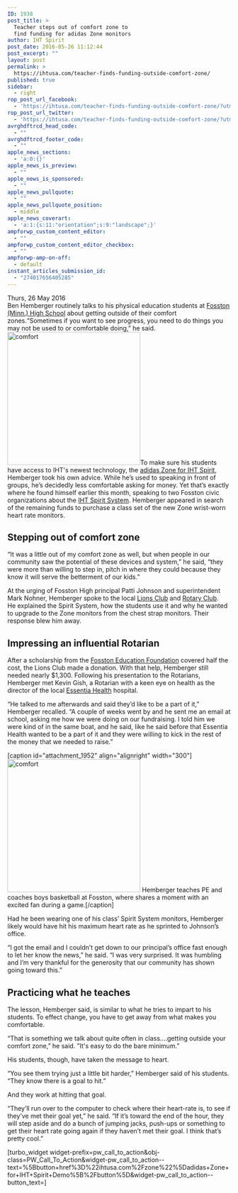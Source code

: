 ```yaml
---
ID: 1938
post_title: >
  Teacher steps out of comfort zone to
  find funding for adidas Zone monitors
author: IHT Spirit
post_date: 2016-05-26 11:12:44
post_excerpt: ""
layout: post
permalink: >
  https://ihtusa.com/teacher-finds-funding-outside-comfort-zone/
published: true
sidebar:
  - right
rop_post_url_facebook:
  - 'https://ihtusa.com/teacher-finds-funding-outside-comfort-zone/?utm_source=ReviveOldPost&utm_medium=social&utm_campaign=ReviveOldPost'
rop_post_url_twitter:
  - 'https://ihtusa.com/teacher-finds-funding-outside-comfort-zone/?utm_source=ReviveOldPost&utm_medium=social&utm_campaign=ReviveOldPost'
avrghdftrcd_head_code:
  - ""
avrghdftrcd_footer_code:
  - ""
apple_news_sections:
  - 'a:0:{}'
apple_news_is_preview:
  - ""
apple_news_is_sponsored:
  - ""
apple_news_pullquote:
  - ""
apple_news_pullquote_position:
  - middle
apple_news_coverart:
  - 'a:1:{s:11:"orientation";s:9:"landscape";}'
ampforwp_custom_content_editor:
  - ""
ampforwp_custom_content_editor_checkbox:
  - ""
ampforwp-amp-on-off:
  - default
instant_articles_submission_id:
  - "274017656405285"
---
```

<article>Thurs, 26 May 2016</article><article>Ben Hemberger routinely talks to his physical education students at <a href="http://www.fosston.k12.mn.us/" target="_blank" rel="noopener noreferrer">Fosston (Minn.) High School</a> about getting outside of their comfort zones.“Sometimes if you want to see progress, you need to do things you may not be used to or comfortable doing,” he said.<!--more-->
<a href="https://ihtusa.com/wp-content/uploads/2016/05/ben.jpg"><img class="alignleft wp-image-1950 size-medium" src="https://ihtusa.com/wp-content/uploads/2016/05/ben-300x300.jpg" alt="comfort" width="300" height="300" /></a>To make sure his students have access to IHT's newest technology, the <a href="https://ihtusa.com/zone/" target="_blank" rel="noopener noreferrer">adidas Zone for IHT Spirit</a>, Hemberger took his own advice. While he’s used to speaking in front of groups, he’s decidedly less comfortable asking for money. Yet that’s exactly where he found himself earlier this month, speaking to two Fosston civic organizations about the <a href="https://ihtusa.com/spirit-system/" target="_blank" rel="noopener noreferrer">IHT Spirit System</a>. Hemberger appeared in search of the remaining funds to purchase a class set of the new Zone wrist-worn heart rate monitors.
<h2>Stepping out of comfort zone</h2>
“It was a little out of my comfort zone as well, but when people in our community saw the potential of these devices and system,” he said, “they were more than willing to step in, pitch in where they could because they know it will serve the betterment of our kids.”

At the urging of Fosston High principal Patti Johnson and superintendent Mark Nohner, Hemberger spoke to the local <a href="http://e-clubhouse.org/sites/fosstonlengby/" target="_blank" rel="noopener noreferrer">Lions Club</a> and <a href="https://www.rotary.org/en/club-profile/49A58226-2BDE-4906-8B95-1BF823C20A1F" target="_blank" rel="noopener noreferrer">Rotary Club</a>. He explained the Spirit System, how the students use it and why he wanted to upgrade to the Zone monitors from the chest strap monitors. Their response blew him away.
<h2>Impressing an influential Rotarian</h2>
After a scholarship from the <a href="http://www.nwmf.org/fund/fosston-education-foundation-fund" target="_blank" rel="noopener noreferrer">Fosston Education Foundation</a> covered half the cost, the Lions Club made a donation. With that help, Hemberger still needed nearly $1,300. Following his presentation to the Rotarians, Hemberger met Kevin Gish, a Rotarian with a keen eye on health as the director of the local <a href="http://essentiahealth.org" target="_blank" rel="noopener noreferrer">Essentia Health</a> hospital.

“He talked to me afterwards and said they’d like to be a part of it,” Hemberger recalled. “A couple of weeks went by and he sent me an email at school, asking me how we were doing on our fundraising. I told him we were kind of in the same boat, and he said, like he said before that Essentia Health wanted to be a part of it and they were willing to kick in the rest of the money that we needed to raise.”

[caption id="attachment_1952" align="alignright" width="300"]<a href="https://ihtusa.com/wp-content/uploads/2016/05/Ben2.jpg"><img class="wp-image-1952 size-medium" src="https://ihtusa.com/wp-content/uploads/2016/05/Ben2-300x300.jpg" alt="comfort" width="300" height="300" /></a> Hemberger teaches PE and coaches boys basketball at Fosston, where shares a moment with an excited fan during a game.[/caption]

Had he been wearing one of his class’ Spirit System monitors, Hemberger likely would have hit his maximum heart rate as he sprinted to Johnson’s office.

“I got the email and I couldn’t get down to our principal’s office fast enough to let her know the news,” he said. “I was very surprised. It was humbling and I’m very thankful for the generosity that our community has shown going toward this.”
<h2>Practicing what he teaches</h2>
The lesson, Hemberger said, is similar to what he tries to impart to his students. To effect change, you have to get away from what makes you comfortable.

“That is something we talk about quite often in class....getting outside your comfort zone,” he said. ”It's easy to do the bare minimum.”

His students, though, have taken the message to heart.

“You see them trying just a little bit harder,” Hemberger said of his students. “They know there is a goal to hit.”

And they work at hitting that goal.

“They’ll run over to the computer to check where their heart-rate is, to see if they’ve met their goal yet,” he said. “If it’s toward the end of the hour, they will step aside and do a bunch of jumping jacks, push-ups or something to get their heart rate going again if they haven’t met their goal. I think that’s pretty cool.”

</article>[turbo_widget widget-prefix=pw_call_to_action&obj-class=PW_Call_To_Action&widget-pw_call_to_action--text=%5Bbutton+href%3D%22ihtusa.com%2Fzone%22%5Dadidas+Zone+for+IHT+Spirit+Demo%5B%2Fbutton%5D&widget-pw_call_to_action--button_text=]

&nbsp;